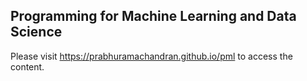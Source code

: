 ## Programming for Machine Learning and Data Science

Please visit https://prabhuramachandran.github.io/pml to access the content.